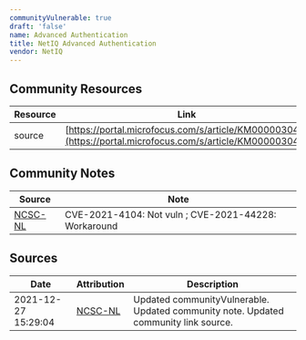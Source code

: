 ```yaml
---
communityVulnerable: true
draft: 'false'
name: Advanced Authentication
title: NetIQ Advanced Authentication
vendor: NetIQ
---
```



## Community Resources
| Resource | Link |
| --- | --- |
| source | [https://portal.microfocus.com/s/article/KM000003047](https://portal.microfocus.com/s/article/KM000003047) |

## Community Notes
| Source | Note |
| --- | --- |
| [NCSC-NL](https://github.com/NCSC-NL/log4shell/blob/main/software/README.md) | CVE-2021-4104: Not vuln ; CVE-2021-44228: Workaround </ul> |

## Sources
| Date | Attribution | Description |
| --- | --- | --- |
| 2021-12-27 15:29:04 | [NCSC-NL](https://github.com/NCSC-NL/log4shell/blob/main/software/README.md) | Updated communityVulnerable. Updated community note. Updated community link source.  |
